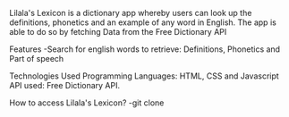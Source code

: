 Lilala's Lexicon is a dictionary app whereby users can look up the definitions, phonetics and an example of any word in English.
The app is able to do so by fetching Data from the Free Dictionary API

Features
-Search for english words to retrieve: Definitions, Phonetics and Part of speech

Technologies Used 
Programming Languages: HTML, CSS and Javascript
API used: Free Dictionary API. 

How to access Lilala's Lexicon?
-git clone 